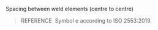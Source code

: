 Spacing between weld elements (centre to centre)

> REFERENCE&nbsp; Symbol e according to ISO 2553:2019.
